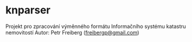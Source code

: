 knparser
========

Projekt pro zpracování výměnného formátu Informačního systému katastru  nemovitostí
Autor: Petr Freiberg (freibergp@gmail.com)
